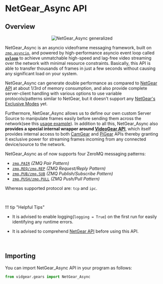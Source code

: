 <!--
===============================================
vidgear library source-code is deployed under the Apache 2.0 License:

Copyright (c) 2019-2020 Abhishek Thakur(@abhiTronix) <abhi.una12@gmail.com>

Licensed under the Apache License, Version 2.0 (the "License");
you may not use this file except in compliance with the License.
You may obtain a copy of the License at

   http://www.apache.org/licenses/LICENSE-2.0

Unless required by applicable law or agreed to in writing, software
distributed under the License is distributed on an "AS IS" BASIS,
WITHOUT WARRANTIES OR CONDITIONS OF ANY KIND, either express or implied.
See the License for the specific language governing permissions and
limitations under the License.
===============================================
-->

# NetGear_Async API 


## Overview

<p align="center">
  <img src="/assets/images/zmq_asyncio.png" alt="NetGear_Async generalized" title="Designed by Abhishek Thakur(@abhiTronix), under CC-BY-NC-SA 4.0 License"/>
</p>

NetGear_Async is an asyncio videoframe messaging framework, built on [`zmq.asyncio`](https://pyzmq.readthedocs.io/en/latest/api/zmq.asyncio.html), and powered by high-performance asyncio event loop called [**`uvloop`**](https://github.com/MagicStack/uvloop) to achieve unmatchable high-speed and lag-free video streaming over the network with minimal resource constraints. Basically, this API is able to transfer thousands of frames in just a few seconds without causing any significant load on your system. 

NetGear_Async can generate double performance as compared to [NetGear API](/gears/netgear/overview/) at about 1/3rd of memory consumption, and also provide complete server-client handling with various options to use variable protocols/patterns similar to NetGear, but it doesn't support any [NetGear's Exclusive Modes](/gears/netgear/overview/#exclusive-modes) yet. 

Furthermore, NetGear_Async allows us to  define our own custom Server Source to manipulate frames easily before sending them across the network(see this [usage example](ue)). In addition to all this, NetGear_Async also **provides a special internal wrapper around [VideoGear API](https://github.com/abhiTronix/vidgear/wiki/VideoGear#videogear-api)**, which itself provides internal access to both [CamGear](/gears/camgear/overview/) and [PiGear](/gears/pigear/overview/) APIs thereby granting it exclusive power for streaming frames incoming from any connected device/source to the network.

NetGear_Async as of now supports four ZeroMQ messaging patterns:

- [`zmq.PAIR`](https://learning-0mq-with-pyzmq.readthedocs.io/en/latest/pyzmq/patterns/pair.html) _(ZMQ Pair Pattern)_
- [`zmq.REQ/zmq.REP`](https://learning-0mq-with-pyzmq.readthedocs.io/en/latest/pyzmq/patterns/client_server.html) _(ZMQ Request/Reply Pattern)_
- [`zmq.PUB/zmq.SUB`](https://learning-0mq-with-pyzmq.readthedocs.io/en/latest/pyzmq/patterns/pubsub.html) _(ZMQ Publish/Subscribe Pattern)_ 
- [`zmq.PUSH/zmq.PULL`](https://learning-0mq-with-pyzmq.readthedocs.io/en/latest/pyzmq/patterns/pushpull.html#push-pull) _(ZMQ Push/Pull Pattern)_

Whereas supported protocol are: `tcp` and `ipc`.


&nbsp; 


!!! tip "Helpful Tips"

  * It is advised to enable logging(`logging = True`) on the first run for easily identifying any runtime errors.

  * It is advised to comprehend [NetGear API](/gears/netgear/overview/) before using this API.


&nbsp; 

## Importing

You can import NetGear_Async API in your program as follows:

```python
from vidgear.gears import NetGear_Async
```

&nbsp; 